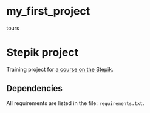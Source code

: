 # my_first_project
 tours
# Stepik project

Training project for [a course on the Stepik](<https://stepik.org/course/63298>).

## Dependencies

All requirements are listed in the file: `requirements.txt`.
